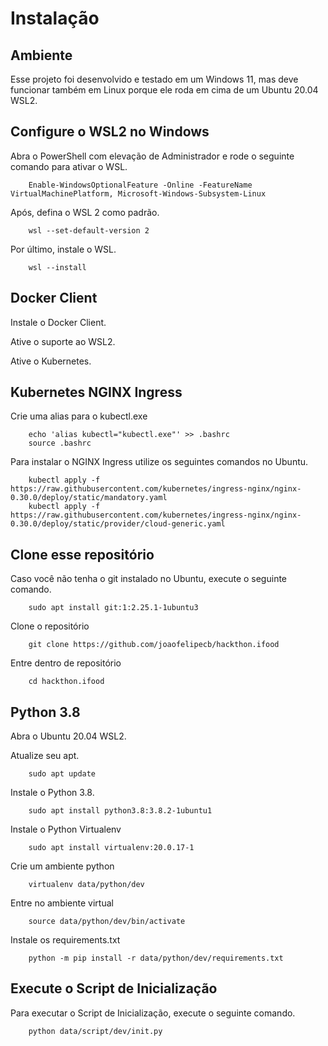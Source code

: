 # Instalação

## Ambiente

Esse projeto foi desenvolvido e testado em um Windows 11, mas deve funcionar também em Linux porque ele roda em cima de um Ubuntu 20.04 WSL2.

## Configure o WSL2 no Windows

Abra o PowerShell com elevação de Administrador e rode o seguinte comando para ativar o WSL.

        Enable-WindowsOptionalFeature -Online -FeatureName VirtualMachinePlatform, Microsoft-Windows-Subsystem-Linux

Após, defina o WSL 2 como padrão.

        wsl --set-default-version 2

Por último, instale o WSL.

        wsl --install


## Docker Client

Instale o Docker Client.

Ative o suporte ao WSL2.

Ative o Kubernetes.

## Kubernetes NGINX Ingress

Crie uma alias para o kubectl.exe

        echo 'alias kubectl="kubectl.exe"' >> .bashrc
        source .bashrc

Para instalar o NGINX Ingress utilize os seguintes comandos no Ubuntu.

        kubectl apply -f https://raw.githubusercontent.com/kubernetes/ingress-nginx/nginx-0.30.0/deploy/static/mandatory.yaml
        kubectl apply -f https://raw.githubusercontent.com/kubernetes/ingress-nginx/nginx-0.30.0/deploy/static/provider/cloud-generic.yaml


## Clone esse repositório

Caso você não tenha o git instalado no Ubuntu, execute o seguinte comando.

        sudo apt install git:1:2.25.1-1ubuntu3

Clone o repositório

        git clone https://github.com/joaofelipecb/hackthon.ifood

Entre dentro de repositório

        cd hackthon.ifood

## Python 3.8

Abra o Ubuntu 20.04 WSL2.

Atualize seu apt.

        sudo apt update

Instale o Python 3.8.

        sudo apt install python3.8:3.8.2-1ubuntu1

Instale o Python Virtualenv

        sudo apt install virtualenv:20.0.17-1

Crie um ambiente python

        virtualenv data/python/dev

Entre no ambiente virtual

        source data/python/dev/bin/activate

Instale os requirements.txt

        python -m pip install -r data/python/dev/requirements.txt

## Execute o Script de Inicialização

Para executar o Script de Inicialização, execute o seguinte comando.

        python data/script/dev/init.py
